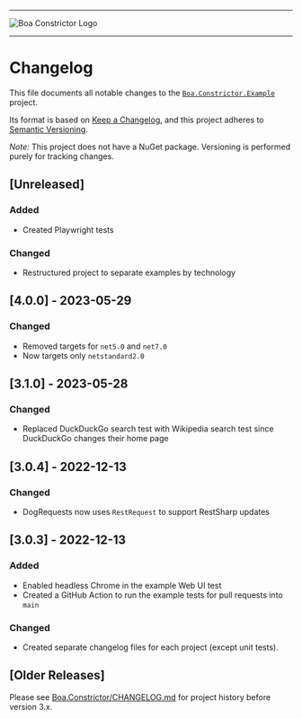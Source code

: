 
---

![Boa Constrictor Logo](https://raw.githubusercontent.com/q2ebanking/boa-constrictor/main/logos/title/no-margin/png/logo-title-black-400x64.png)

---

# Changelog

This file documents all notable changes to the
[`Boa.Constrictor.Example`](https://www.nuget.org/packages/Boa.Constrictor) project.

Its format is based on [Keep a Changelog](https://keepachangelog.com/en/1.0.0/),
and this project adheres to [Semantic Versioning](https://semver.org/spec/v2.0.0.html).

*Note:* This project does not have a NuGet package.
Versioning is performed purely for tracking changes.

## [Unreleased]

### Added

- Created Playwright tests

### Changed

- Restructured project to separate examples by technology


## [4.0.0] - 2023-05-29

### Changed

- Removed targets for `net5.0` and `net7.0`
- Now targets only `netstandard2.0`


## [3.1.0] - 2023-05-28

### Changed

- Replaced DuckDuckGo search test with Wikipedia search test since DuckDuckGo changes their home page


## [3.0.4] - 2022-12-13

### Changed

- DogRequests now uses `RestRequest` to support RestSharp updates


## [3.0.3] - 2022-12-13

### Added

- Enabled headless Chrome in the example Web UI test
- Created a GitHub Action to run the example tests for pull requests into `main`

### Changed

- Created separate changelog files for each project (except unit tests).


## [Older Releases]

Please see [Boa.Constrictor/CHANGELOG.md](../Boa.Constrictor/CHANGELOG.md) for project history before version 3.x.